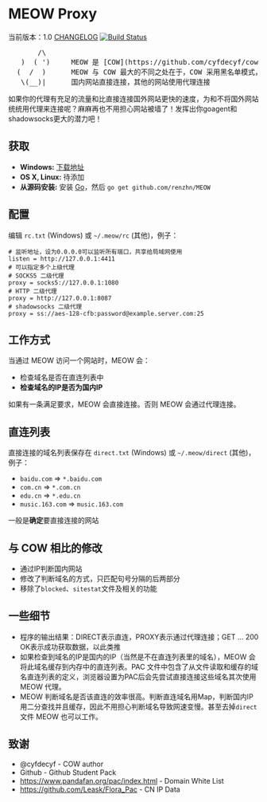# MEOW Proxy

当前版本：1.0 [CHANGELOG](CHANGELOG)
[![Build Status](https://travis-ci.org/renzhn/MEOW.png?branch=master)](https://travis-ci.org/renzhn/MEOW)

<pre>
       /\
   )  ( ')     MEOW 是 [COW](https://github.com/cyfdecyf/cow) 的一个派生版本
  (  /  )      MEOW 与 COW 最大的不同之处在于，COW 采用黑名单模式， 而 MEOW 采用白名单模式
   \(__)|      国内网站直接连接，其他的网站使用代理连接
</pre>

如果你的代理有充足的流量和比直接连接国外网站更快的速度，为和不将国外网站统统用代理来连接呢？麻麻再也不用担心网站被墙了！发挥出你goagent和shadowsocks更大的潜力吧！

## 获取

- **Windows:** [下载地址](http://meowproxy.me/)
- **OS X, Linux:** 待添加
- **从源码安装:** 安装 [Go](http://golang.org/doc/install)，然后 `go get github.com/renzhn/MEOW`

## 配置

编辑 `rc.txt` (Windows) 或 `~/.meow/rc` (其他)，例子：

    # 监听地址，设为0.0.0.0可以监听所有端口，共享给局域网使用
    listen = http://127.0.0.1:4411
    # 可以指定多个上级代理
    # SOCKS5 二级代理
    proxy = socks5://127.0.0.1:1080
    # HTTP 二级代理
    proxy = http://127.0.0.1:8087
    # shadowsocks 二级代理
    proxy = ss://aes-128-cfb:password@example.server.com:25

## 工作方式

当通过 MEOW 访问一个网站时，MEOW 会：

- 检查域名是否在直连列表中
- **检查域名的IP是否为国内IP**

如果有一条满足要求，MEOW 会直接连接。否则 MEOW 会通过代理连接。

## 直连列表

直接连接的域名列表保存在 `direct.txt` (Windows) 或 `~/.meow/direct` (其他)，例子：

-  `baidu.com` => `*.baidu.com`
-  `com.cn` => `*.com.cn`
-  `edu.cn` => `*.edu.cn`
-  `music.163.com` => `music.163.com`

一般是**确定**要直接连接的网站

## 与 COW 相比的修改

- 通过IP判断国内网站
- 修改了判断域名的方式，只匹配句号分隔的后两部分
- 移除了`blocked`、`sitestat`文件及相关的功能

## 一些细节

- 程序的输出结果：DIRECT表示直连，PROXY表示通过代理连接；GET ... 200 OK表示成功获取数据，以此类推
- 如果检查到域名的IP是国内的IP（当然是不在直连列表里的域名），MEOW 会将此域名缓存到内存中的直连列表。PAC 文件中包含了从文件读取和缓存的域名直连列表的定义，浏览器设置为PAC后会先尝试直接连接这些域名其次使用 MEOW 代理。
- MEOW 判断域名是否该直连的效率很高。判断直连域名用Map，判断国内IP用二分查找并且缓存，因此不用担心判断域名导致网速变慢。甚至去掉`direct`文件 MEOW 也可以工作。

## 致谢

- @cyfdecyf - COW author
- Github - Github Student Pack
- https://www.pandafan.org/pac/index.html - Domain White List
- https://github.com/Leask/Flora_Pac - CN IP Data